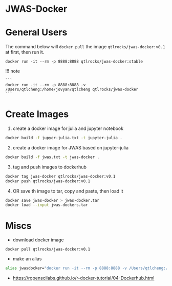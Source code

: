 # JWAS-Docker

# General Users

The command below will `docker pull` the image `qtlrocks/jwas-docker:v0.1` at first, then run it. 
```
docker run -it --rm -p 8888:8888 qtlrocks/jwas-docker:stable
```

!!! note
    
    ```
    docker run -it --rm -p 8888:8888 -v /Users/qtlcheng:/home/jovyan/qtlcheng qtlrocks/jwas-docker
    ```
    

# Create Images

1. create a docker image for julia and jupyter notebook
```bash
docker build -f jupyer-julia.txt -t jupyter-julia .
```

2. create a docker image for JWAS based on jupyter-julia
```bash
docker build -f jwas.txt -t jwas-docker .
```
3. tag and push images to dockerhub
```bash
docker tag jwas-docker qtlrocks/jwas-docker:v0.1
docker push qtlrocks/jwas-docker:v0.1
```
4. OR save th image to tar, copy and paste, then load it 
```bash
docker save jwas-docker > jwas-docker.tar
docker load --input jwas-dockers.tar
```
# Miscs

* download docker image
```
docker pull qtlrocks/jwas-docker:v0.1
```

* make an alias
```bash
alias jwasdocker="docker run -it --rm -p 8888:8888 -v /Users/qtlcheng:/home/jovyan/qtlcheng jwas-docker"
```

* https://ropenscilabs.github.io/r-docker-tutorial/04-Dockerhub.html

